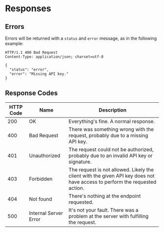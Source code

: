# Responses

## Errors

Errors will be returned with a `status` and `error` message, as in the following example:

    HTTP/1.1 400 Bad Request
    Content-Type: application/json; charset=utf-8
    
    {
      "status": "error",
      "error": "Missing API key."
    }

## Response Codes

| HTTP Code | Name                  | Description                     |
|-----------|-----------------------|---------------------------------|
| 200       | OK                    | Everything's fine. A normal response. |
| 400       | Bad Request           | There was something wrong with the request, probably due to a missing API key. |
| 401       | Unauthorized          | The request could not be authorized, probably due to an invalid API key or signature. |
| 403       | Forbidden             | The request is not allowed. Likely the client with the given API key does not have access to perform the requested action.  |
| 404       | Not found             | There's nothing at the endpoint requested. |
| 500       | Internal Server Error | It's not your fault. There was a problem at the server with fulfilling the request. |